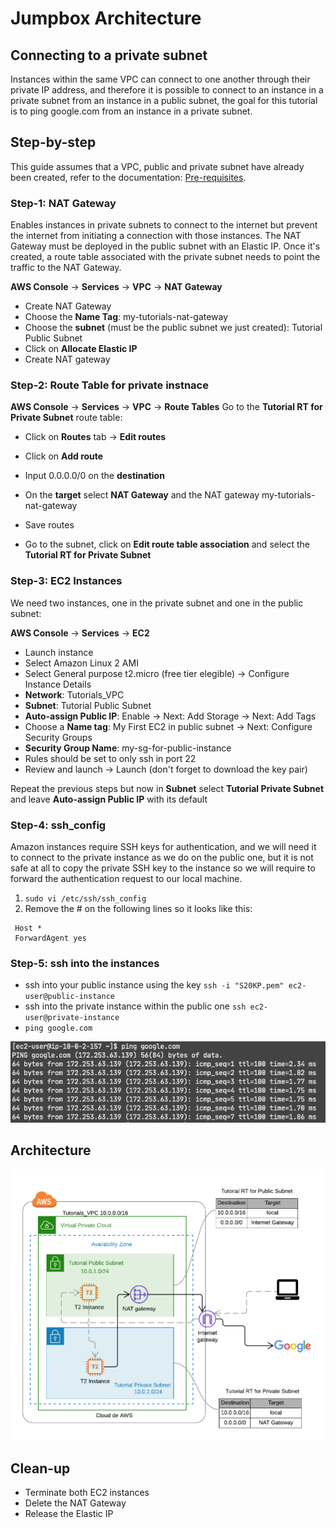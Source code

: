 # Jumpbox Architecture


## Connecting to a private subnet
Instances within the same VPC can connect to one another through their private IP address, and therefore it is possible 
to connect to an instance in a private subnet from an instance in a public subnet, the goal for this tutorial is to ping google.com
from an instance in a private subnet. 

## Step-by-step
This guide assumes that a VPC, public and private subnet have already been created, refer to the documentation: [Pre-requisites](../README.md). 

### Step-1: NAT Gateway
Enables instances in private subnets to connect to the internet but prevent the internet from initiating a connection with those instances. 
The NAT Gateway must be deployed in the public subnet with an Elastic IP. Once it's created, a route table associated with the private subnet needs 
to point the traffic to the NAT Gateway.

**AWS Console** -> **Services** -> **VPC** -> **NAT Gateway**
* Create NAT Gateway
* Choose the **Name Tag**: my-tutorials-nat-gateway
* Choose the **subnet** (must be the public subnet we just created): Tutorial Public Subnet
* Click on **Allocate Elastic IP**
* Create NAT gateway

### Step-2: Route Table for private instnace
**AWS Console** -> **Services** -> **VPC** -> **Route Tables**
Go to the **Tutorial RT for Private Subnet** route table:

* Click on **Routes** tab -> **Edit routes** 
* Click on **Add route**  
* Input 0.0.0.0/0 on the **destination**  
* On the **target** select **NAT Gateway** and the NAT gateway my-tutorials-nat-gateway
* Save routes

* Go to the subnet, click on **Edit route table association** and select the **Tutorial RT for Private Subnet**


### Step-3: EC2 Instances
We need two instances, one in the private subnet and one in the public subnet: 

**AWS Console** -> **Services** -> **EC2**
* Launch instance
* Select Amazon Linux 2 AMI 
* Select General purpose t2.micro (free tier elegible) -> Configure Instance Details
* **Network**: Tutorials_VPC
* **Subnet**: Tutorial Public Subnet
* **Auto-assign Public IP**: Enable -> Next: Add Storage -> Next: Add Tags
* Choose a **Name tag**: My First EC2 in public subnet -> Next: Configure Security Groups
* **Security Group Name**: my-sg-for-public-instance
* Rules should be set to only ssh in port 22
* Review and launch -> Launch (don't forget to download the key pair)

Repeat the previous steps but now in **Subnet** select **Tutorial Private Subnet**  and leave **Auto-assign Public IP** with its default


### Step-4: ssh_config 
Amazon instances require SSH keys for authentication, and we will need it to connect to the private instance as we do on 
the public one, but it is not safe at all to copy the private SSH key to the instance so we will require to forward the 
authentication request to our local machine. 
1. `sudo vi /etc/ssh/ssh_config`
2. Remove the # on the following lines so it looks like this: 
```
 Host *
 ForwardAgent yes
```

### Step-5: ssh into the instances
* ssh into your public instance using the key `ssh -i "S20KP.pem" ec2-user@public-instance`
* ssh into the private instance within the public one  `ssh ec2-user@private-instance`
* ``ping google.com``

![Ping google.com](images/ping_google.png)


## Architecture
![Jumpbox architecture](images/JumpboxArchitecture.png)


## Clean-up

* Terminate both EC2 instances
* Delete the NAT Gateway 
* Release the Elastic IP